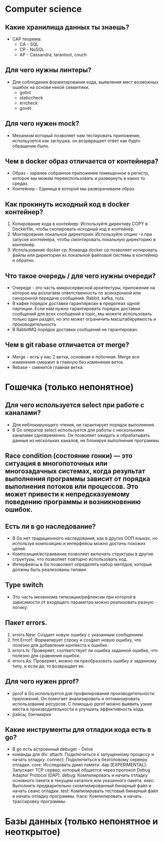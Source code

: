 # Computer science
## Какие хранилища данных ты знаешь?
- CAP теорема:
  - CA - SQL
  - CP - NoSQL
  - AP - Cassandra, tarantool, couch

## Для чего нужны линтеры?
- Для соблюдения форматирования кода, выявления мест возможных ошибок на основе некой семантики.
  -  golint
  -  staticcheck
  -  errcheck
  -  govet

## Для чего нужен mock?
- Механизм который позволяет нам тестировать приложение, испольузется как заглушка. он возрвращает ответ как будто обращение было.

## Чем в docker образ отличается от контейнера?
- Образ - заранее собранное приложение помещенное в регистр, которое мы можем переиспользовать и развернуть в каких то средах.
- Контейнер - Единица в которой мы разворачиваем образ.

## Как прокинуть исходный код в docker контейнер?
1. Копирование кода в контейнер: Используйте директиву COPY в Dockerfile, чтобы скопировать исходный код в контейнер.
2. Монтирование локальной директории: Используйте опцию -v при запуске контейнера, чтобы смонтировать локальную директорию в контейнер.
3. Использование docker cp: Команда docker cp позволяет копировать файлы или директории из локальной файловой системы в контейнер и обратно.

## Что такое очередь / для чего нужны очереди?
- Очереди - это часть микросервисной архитектуры, приложение на которое мы возлагаем ответственность по асинхронной или синхронной передаче сообщений. Rabbit, kafka, nuts.
-  В кафке порядок доставки гарантирвоан в пределеах одной партиции. Если нам нужно гарантировать порядок доставки сообщений для всех сообщений в topic, мы можете использовать только один раздел, но это может ограничить масштабируемость и производительность
- В RabbitMQ порядок доставки сообщений не гарантирован.

## Чем в git rabase отличается от merge?
- Merge - есть у нас 2 ветки, основная и побочная. Merge все изменения смержит в главную без изменения веток.
- Rebase - сменится главная ветка.

# Гошечка (только непонятное)
## Для чего используется select при работе с каналами?
 - Для неблокирующего чтения, не гарантирует порядок выполнения.
- В Go оператор select используется для работы с несколькими каналами одновременно. Он позволяет ожидать и обрабатывать данные из нескольких каналов, не блокируя выполнение программы

## Race condition (состояние гонки) — это ситуация в многопоточных или многозадачных системах, когда результат выполнения программы зависит от порядка выполнения потоков или процессов. Это может привести к непредсказуемому поведению программы и возникновению ошибок.

## Есть ли в go наследование?
- В Go нет традиционного наследования, как в других ООП языках, но используя композицию и интерфейсы можно достичь похожих целей.
- Композиция/встраивание позволяет включать структуры в другие структуры, что позволяет повторно использовать код.
- Интерфейсы в Go позволяют определять набор методов, которые должны быть реализованы типами.

## Type switch 
- Это часть механизма типизации/рефлексии при которой в зависимости от входящего параметра можно реализовать разную логику.

## Пакет errors.
1. errors.New: Создает новую ошибку с указанным сообщением.
2. fmt.Errorf: Форматирует строку и создает новую ошибку, что полезно для добавления контекста к ошибке.
3. errors.Is: Проверяет, соответствует ли ошибка заданной ошибке, что полезно для сравнения ошибок.
4. errors.As: Проверяет, можно ли преобразовать ошибку к заданному типу, и если да, то возвращает ее.

## Для чего нужен pprof?
- pprof в Go используется для профилирования производительности приложений. Он помогает анализировать и оптимизировать использование ресурсов. С помощью pprof можно выявить узкие места в производительности и улучшить эффективность кода.
- рэйсы, бэнчмарки

## Какие инструменты для отладки кода есть в go?
- В go есть встроенный debuger - Delve
- команды для dlv:
attach: Подключиться к запущенному процессу и начать отладку.
connect: Подключиться к безголовому серверу отладки.
core: Исследовать дамп памяти.
dap [EXPERIMENTAL]: Запускает TCP сервер, который общается через протокол Debug Adaptor Protocol (DAP).
debug: Компилировать и начать отладку основного пакета в текущем каталоге или указанного пакета.
exec: Выполнить предварительно скомпилированный бинарный файл и начать сеанс отладки.
test: Компилировать тестовый бинарный файл и начать отладку программы.
trace: Компилировать и начать трассировку программы.

# Базы данных (только непонятное и неоткрытое)

## 




